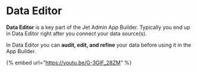 # Data Editor

**Data Editor** is a key part of the Jet Admin App Builder. Typically you end up in Data Editor right after you connect your data source(s).

In Data Editor you can **audit, edit, and refine** your data before using it in the App Builder.

{% embed url="https://youtu.be/G-3GIF_28ZM" %}
